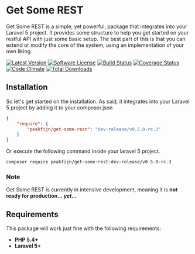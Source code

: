 # Get Some REST
Get Some REST is a simple, yet powerful, package that integrates into your Laravel 5 project.
It provides some structure to help you get started on your restful API with just some basic setup.
The best part of this is that you can extend or modify the core of the system, using an implementation of your own liking.

[![Latest Version](https://img.shields.io/packagist/v/peakfijn/get-some-rest.svg?style=flat-square)](https://packagist.org/packages/peakfijn/get-some-rest)
[![Software License](https://img.shields.io/badge/license-MIT-brightgreen.svg?style=flat-square)](LICENSE)
[![Build Status](https://img.shields.io/travis/Peakfijn/get-some-rest.svg?style=flat-square)](https://travis-ci.org/Peakfijn/get-some-rest)
[![Coverage Status](https://img.shields.io/coveralls/Peakfijn/get-some-rest/release%2Fv0.5.0-rc.3.svg?style=flat-square)](https://coveralls.io/r/Peakfijn/get-some-rest)
[![Code Climate](https://img.shields.io/codeclimate/github/Peakfijn/get-some-rest.svg?style=flat-square)](https://codeclimate.com/github/Peakfijn/get-some-rest)
[![Total Downloads](https://img.shields.io/packagist/dt/peakfijn/get-some-rest.svg?style=flat-square)](https://packagist.org/packages/peakfijn/get-some-rest)

## Installation
So let's get started on the installation.
As said, it integrates into your Laravel 5 project by adding it to your composer.json

```json
{
    "require": {
        "peakfijn/get-some-rest": "dev-release/v0.5.0-rc.3"
    }
}
```

Or execute the following command inside your laravel 5 project.

```sh
composer require peakfijn/get-some-rest:dev-release/v0.5.0-rc.3
```

### Note
Get Some REST is currently in intensive development, meaning it is **not ready for production... _yet_...**

## Requirements
This package will work just fine with the following requirements:

- **PHP 5.4+**
- **Laravel 5+**
